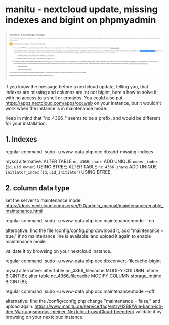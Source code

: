 # manitu - nextcloud update, missing indexes and bigint on phpmyadmin

![error.jpg](./error.JPG)

if you know the message before a nextcloud update, telling you, that indexes are missing and columns are int not bigint, here's how to solve it, with no access to a shell or cronjobs.
You could also put https://apps.nextcloud.com/apps/occweb on your instance, but it wouldn't work when the instance is in maintenance mode.

Keep in mind that "nc_4366_" seems to be a prefix, and would be different for your installation.

## 1. Indexes
regular command:
sudo -u www-data php occ db:add-missing-indices

mysql alternative:
ALTER TABLE `nc_4366_share` ADD UNIQUE `owner_index` (`id`, `uid_owner`) USING BTREE;
ALTER TABLE `nc_4366_share` ADD UNIQUE `initiator_index` (`id`, `uid_initiator`) USING BTREE;

## 2. column data type
set the server to maintenance mode:
https://docs.nextcloud.com/server/9.0/admin_manual/maintenance/enable_maintenance.html

regular command:
sudo -u www-data php occ maintenance:mode --on

alternative:
find the file /config/config.php
download it, 
add "maintenance = true," if no maintenance line is available.
and upload it again to enable maintenance mode.

validate it by browsing on your nextcloud instance.

regular command:
sudo -u www-data php occ db:convert-filecache-bigint

mysql alternative:
alter table nc_4366_filecache MODIFY COLUMN mtime BIGINT(8);
alter table nc_4366_filecache MODIFY COLUMN storage_mtime BIGINT(8);

regular command:
sudo -u www-data php occ maintenance:mode --off

alternative:
find the /config/config.php
change "maintenance = false," and upload again.
https://www.manitu.de/service/faq/entry/1288/Wie-kann-ich-den-Wartungsmodus-meiner-Nextcloud-ownCloud-beenden/
validate it by browsing on your nextcloud instance.

